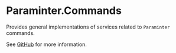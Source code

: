 # Paraminter.Commands

Provides general implementations of services related to `Paraminter` commands.

See [GitHub](https://github.com/Paraminter/Paraminter.Commands) for more information.